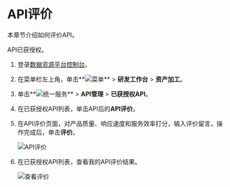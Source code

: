 # API评价

本章节介绍如何评价API。

API已获授权。

1.  登录[数据资源平台控制台](https://dataq.console.aliyun.com)。

2.  在菜单栏左上角，单击**![菜单](https://static-aliyun-doc.oss-accelerate.aliyuncs.com/assets/img/zh-CN/6504337061/p188771.png)** \> **研发工作台** \> **资产加工**。

3.  单击**![统一服务](https://static-aliyun-doc.oss-accelerate.aliyuncs.com/assets/img/zh-CN/0702579161/p268584.png)** \> **API管理** \> **已获授权API**。

4.  在已获授权API列表，单击API后的**API评价**。

5.  在API评价页面，对产品质量、响应速度和服务效率打分，输入评价留言，操作完成后，单击**评价**。

    ![API评价](https://static-aliyun-doc.oss-accelerate.aliyuncs.com/assets/img/zh-CN/0519169951/p140853.png)

6.  在已获授权API列表，查看我的API评价结果。

    ![查看评价](https://static-aliyun-doc.oss-accelerate.aliyuncs.com/assets/img/zh-CN/0519169951/p140854.png)


